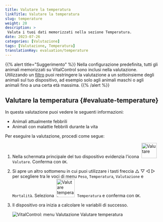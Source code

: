 ```yaml
---
title: Valutare la temperatura
linkTitle: Valutare la temperatura
slug: temperature
weight: 20
description: >
 Valuta i tuoi dati memorizzati nella sezione Temperatura.
date: 2023-07-26
categories: [Valutazione]
tags: [Valutazione, Temperatura]
translationKey: evaluation/temperature
---
```

{{% alert title="Suggerimento" %}}
Nella configurazione predefinita, tutti gli animali memorizzati su VitalControl sono inclusi nella valutazione. Utilizzando un [filtro](../../filter/) puoi restringere la valutazione a un sottoinsieme degli animali sul tuo dispositivo, ad esempio solo agli animali maschi o agli animali fino a una certa età massima.
{{% /alert %}}

## Valutare la temperatura {#evaluate-temperature}

In questa valutazione puoi vedere le seguenti informazioni:
- Animali attualmente febbrili
- Animali con malattie febbrili durante la vita

Per eseguire la valutazione, procedi come segue:

1. Nella schermata principale del tuo dispositivo evidenzia l'icona &nbsp;<img src="/icons/main/evaluation.svg" width="50" align="bottom" alt="Valutare" />&nbsp; `Valutare`. Conferma con `OK`.

2. Si apre un altro sottomenu in cui puoi utilizzare i tasti freccia △ ▽ ◁ ▷ per scegliere tra le voci di menu `Peso`, `Temperatura`, `Valutazione` e `Mortalità`. Seleziona &nbsp;<img src="/icons/evaluation/temperature.svg" width="60" align="bottom" alt="Valutare temperatura" />&nbsp; `Temperatura` e conferma con `OK`.

3. Il dispositivo ora inizia a calcolare le variabili di successo.

   ![VitalControl: menu Valutazione Valutare temperatura](../images/temperature.png "Valutare temperatura")

